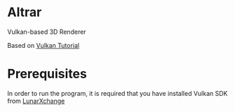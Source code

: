 # Altrar
Vulkan-based 3D Renderer

Based on [Vulkan Tutorial](https://vulkan-tutorial.com/)

# Prerequisites

In order to run the program, it is required that you have installed Vulkan SDK from [LunarXchange](https://vulkan.lunarg.com/)